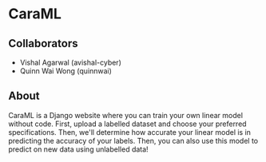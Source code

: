 # CaraML

## Collaborators
* Vishal Agarwal (avishal-cyber)
* Quinn Wai Wong (quinnwai)

## About
CaraML is a Django website where you can train your own linear model without code. First, upload a labelled dataset and choose your preferred specifications. Then, we'll determine how accurate your linear model is in predicting the accuracy of your labels. Then, you can also use this model to predict on new data using unlabelled data!
